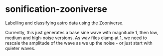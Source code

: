 # sonification-zooniverse
Labelling and classifying astro data using the Zooniverse.

Currently, this just generates a base sine wave with magnitude 1, then low, medium and high-noise versions.
As wav files clamp at 1, we need to rescale the amplitude of the wave as we up the noise - or just start with quieter waves.
